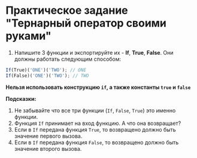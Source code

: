 # Практическое задание "Тернарный оператор своими руками"

1. Напишите 3 функции и экспортируйте их - __If__, __True__, __False__. Они должны работать следующим способом:

```js
If(True)('ONE')('TWO'); // ONE
If(False)('ONE')('TWO'); // TWO
```

__Нельзя использовать конструкцию `if`, а также константы `true` и `false`__

**Подсказки:**
1. Не забывайте что все три функции (`If`, `False`, `True`) это именно функции.
2. Функция `If` принимает на вход функцию. А что она возвращает?
3. Если в `If` передана функция `True`, то возвращено должно быть значение первого вызова.
4. Если в `If` передана функция `False`, то возвращено должно быть значение второго вызова.
